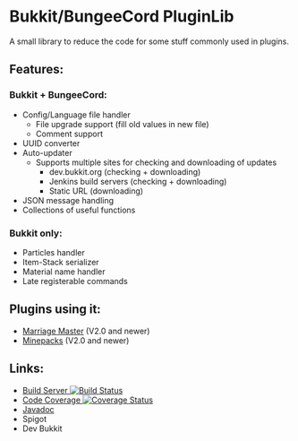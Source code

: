 # Bukkit/BungeeCord PluginLib
A small library to reduce the code for some stuff commonly used in plugins.

## Features:
### Bukkit + BungeeCord:
* Config/Language file handler
    * File upgrade support (fill old values in new file)
    * Comment support
* UUID converter
* Auto-updater
    * Supports multiple sites for checking and downloading of updates
        * dev.bukkit.org (checking + downloading)
        * Jenkins build servers (checking + downloading)
        * Static URL (downloading)
* JSON message handling
* Collections of useful functions

### Bukkit only:
* Particles handler
* Item-Stack serializer
* Material name handler
* Late registerable commands

## Plugins using it:
* [Marriage Master](https://www.spigotmc.org/resources/19273/) (V2.0 and newer)
* [Minepacks](https://www.spigotmc.org/resources/19286/) (V2.0 and newer)

## Links:
* [Build Server ![Build Status](https://ci.pcgamingfreaks.at/job/PluginLib/badge/icon)](https://ci.pcgamingfreaks.at/job/PluginLib/)
* [Code Coverage ![Coverage Status](https://coveralls.io/repos/github/GeorgH93/Bukkit_Bungee_PluginLib/badge.svg)](https://coveralls.io/github/GeorgH93/Bukkit_Bungee_PluginLib)
* [Javadoc](https://ci.pcgamingfreaks.at/job/PluginLib/javadoc/)
* Spigot
* Dev Bukkit
